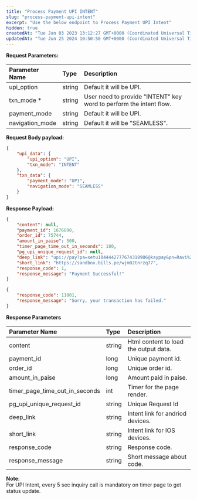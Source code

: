 ```yaml
---
title: "Process Payment UPI INTENT"
slug: "process-payment-upi-intent"
excerpt: "Use the below endpoint to Process Payment UPI Intent"
hidden: true
createdAt: "Tue Jan 03 2023 13:12:27 GMT+0000 (Coordinated Universal Time)"
updatedAt: "Tue Jun 25 2024 10:50:50 GMT+0000 (Coordinated Universal Time)"
---
```

**Request Parameters:** 

| Parameter Name  | Type   | Description                                                         |
| :-------------- | :----- | :------------------------------------------------------------------ |
| upi_option      | string | Default it will be UPI.                                             |
| txn_mode \*     | string | User need to provide  "INTENT" key word to perform the intent flow. |
| payment_mode    | string | Default it will be UPI.                                             |
| navigation_mode | string | Default it will be "SEAMLESS".                                      |

**Request Body payload:** 

```json JSON
{
    "upi_data": {
        "upi_option": "UPI",
        "txn_mode": "INTENT"
    },
    "txn_data": {
        "payment_mode": "UPI",
        "navigation_mode": "SEAMLESS"
    }
}
```

**Response Payload:** 

```json 200 Success
{
    "content": null,
    "payment_id": 1676890,
    "order_id": 75744,
    "amount_in_paise": 500,
    "timer_page_time_out_in_seconds": 180,
    "pg_upi_unique_request_id": null,
    "deep_link": "upi://pay?pa=setu1044442777674318986@kaypay&pn=Ravi%20Maurya&am=5.00&tr=1044442777674318986&tn=Payment%20for%207681067&cu=INR&mode=04",
    "short_link": "https://sandbox.bills.pe/wjm02tnrzq77",
    "response_code": 1,
    "response_message": "Payment Successful!"
}
```
```json 400 Bad Request
{
    "response_code": 11001,
    "response_message": "Sorry, your transaction has failed."
}
```

**Response Parameters** 

| Parameter Name                 | Type   | Description                           |
| :----------------------------- | :----- | :------------------------------------ |
| content                        | string | Html content to load the output data. |
| payment_id                     | long   | Unique payment id.                    |
| order_id                       | long   | Unique order id.                      |
| amount_in_paise                | long   | Amount paid in paise.                 |
| timer_page_time_out_in_seconds | int    | Timer for the page render.            |
| pg_upi_unique_request_id       | string | Unique Request Id                     |
| deep_link                      | string | Intent link for andriod devices.      |
| short_link                     | string | Intent link for IOS devices.          |
| response_code                  | string | Response code.                        |
| response_message               | string | Short message about code.             |

**Note**:  
For UPI Intent, every 5 sec inquiry call is mandatory on timer page to get status update.
